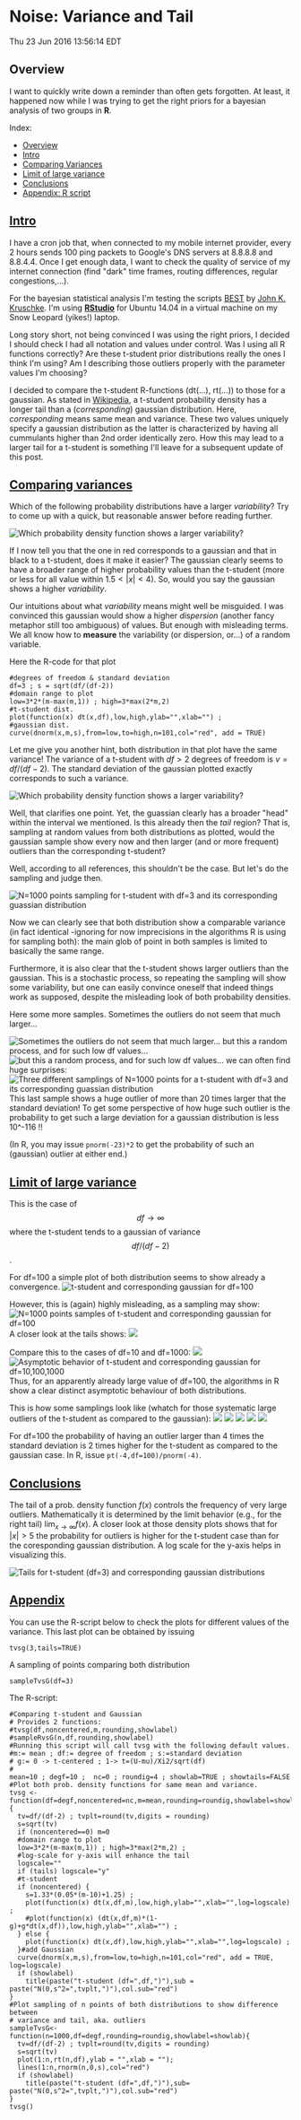 # Noise: Variance and Tail
Thu 23 Jun 2016 13:56:14 EDT

## Overview
I want to quickly write down a reminder than often gets forgotten. At least, it happened now while I was trying to get 
the right priors for a bayesian analysis of two groups in **R**.

Index:
* [Overview](#overview)
* [Intro](#intro)
* [Comparing Variances](#comparing-variances)
* [Limit of large variance](#limit-of-large-variance)
* [Conclusions](#conclusions)
* [Appendix: R script](#appendix)

## [Intro](#overview)
I have a cron job that, when connected to my mobile internet provider, every 2 hours sends 100 ping packets to Google's DNS servers at 8.8.8.8 and 8.8.4.4. Once I get enough data, I want to check the quality of service of my internet connection (find "dark" time frames, routing differences, regular congestions,...). 

For the bayesian statistical analysis I'm testing the scripts [BEST](http://www.indiana.edu/~kruschke/BEST/) by [John K. Kruschke](http://www.indiana.edu/~kruschke/).  I'm using [**RStudio**](http://rstudio.com/) for Ubuntu 14.04 in a virtual machine on my Snow Leopard (yikes!) laptop.

Long story short, not being convinced I was using the right priors, I decided I should check I had all notation and values under control. Was I using all R functions correctly? Are these t-student prior distributions really the ones I think I'm using?  Am I describing those outliers properly with the parameter values I'm choosing?

I decided to compare the t-student R-functions (dt(...), rt(...)) to those for a gaussian.  As stated in [Wikipedia](https://en.wikipedia.org/wiki/Student%27s_t-distribution), a t-student probability density has a longer tail than a (*corresponding*) gaussian distribution. Here, *corresponding* means same mean and variance. These two values uniquely specify a gaussian distribution as the latter is characterized by having all cummulants higher than 2nd order identically zero.  How this may lead to a larger tail for a t-student is something I'll leave for a subsequent update of this post.

## [Comparing variances](#overview)
Which of the following probability distributions have a larger *variability*? Try to come up with a quick, but reasonable answer
before reading further.

![Which probability density function shows a larger variability?](../images/tstudentVSgaussian/tvsg-df3-df-nolab.jpeg)

If I now tell you that the one in red corresponds to a gaussian and that in black to a t-student, does it make it easier?  The gaussian clearly seems to have a broader range of higher probability values than the t-student (more or less for all value within $1.5<|x|<4$). So, would you say the gaussian shows a higher *variability*.

Our intuitions about what *variability* means might well be misguided. I was convinced this gaussian would show a higher *dispersion* (another fancy metaphor still too ambiguous) of values. But enough with misleading terms. We all know how to **measure** the variability (or dispersion, or...) of a random variable.

Here the R-code for that plot
```
#degrees of freedom & standard deviation
df=3 ; s = sqrt(df/(df-2))
#domain range to plot
low=3*2*(m-max(m,1)) ; high=3*max(2*m,2)
#t-student dist. 
plot(function(x) dt(x,df),low,high,ylab="",xlab="") ; 
#gaussian dist.
curve(dnorm(x,m,s),from=low,to=high,n=101,col="red", add = TRUE)
```
Let me give you another hint, both distribution in that plot have the same variance!  The variance of a t-student with $df>2$ degrees of freedom is $v=df/(df-2)$. The standard deviation of the gaussian plotted exactly corresponds to such a variance.

![Which probability density function shows a larger variability?](../images/tstudentVSgaussian/tvsg-df3-df.jpeg)

Well, that clarifies one point. Yet, the guassian clearly has a broader "head" within the interval we mentioned. Is this already then the *tail* region? That is, sampling at random values from both distributions as plotted, would the gaussian sample show every now and then larger (and or more frequent) outliers than the corresponding t-student?

Well, according to all references, this shouldn't be the case. But let's do the sampling and judge then.

![N=1000 points sampling for t-student with $df=3$ and its corresponding guassian distribution](../images/tstudentVSgaussian/tvsg-df3-sample1k.jpeg)

Now we can clearly see that both distribution show a comparable variance (in fact identical -ignoring for now imprecisions in the algorithms R is using for sampling both): the main glob of point in both samples is limited to basically the same range. 

Furthermore, it is also clear that the t-student shows larger outliers than the gaussian. This is a stochastic process, so repeating the sampling will show some variability, but one can easily convince oneself that indeed things work as supposed, despite the misleading look of both probability densities. 

Here some more samples.  Sometimes the outliers do not seem that much larger...

![Sometimes the outliers do not seem that much larger...](../images/tstudentVSgaussian/tvsg-df3-sample1k-3.jpeg)
but this a random process, and for such low df values...
![but this a random process, and for such low df values...](../images/tstudentVSgaussian/tvsg-df3-sample1k-2.jpeg)
we can often find huge surprises: 
![Three different samplings of N=1000 points for a t-student with $df=3$ and its corresponding guassian distribution](../images/tstudentVSgaussian/tvsg-df3-sample1k-4.jpeg)
This last sample shows a huge outlier of more than 20 times larger that the standard deviation! To get some perspective of how huge such outlier is
the probability to get such a large deviation for a gaussian distribution is less 10^-116 !!

(In R, you may issue ``` pnorm(-23)*2 ``` to get the probability of such an (gaussian) outlier at either end.)

## [Limit of large variance](#overview)
This is the case of $$df\to\infty$$ where the t-student tends to a gaussian of variance $$df/(df-2)$$.

For df=100 a simple plot of both distribution seems to show already a convergence.
![t-student and corresponding gaussian for df=100](../images/tstudentVSgaussian/tvsg-df100-df.jpeg)

However, this is (again) highly misleading, as a sampling may show: 
![N=1000 points samples of t-student and corresponding gaussian for df=100](../images/tstudentVSgaussian/tvsg-df100-sample1k.jpeg)
A closer look at the tails shows: 
![](../images/tstudentVSgaussian/tvsg-df100-df-tails.jpeg)

Compare this to the cases of df=10 and df=1000:
![](../images/tstudentVSgaussian/tvsg-df10-df-tails.jpeg)
![Asymptotic behavior of t-student and corresponding gaussian for df=10,100,1000](../images/tstudentVSgaussian/tvsg-df1k-df-tails.jpeg)
Thus, for an apparently already large value of df=100, the algorithms in R show a clear distinct asymptotic behaviour of both distributions. 

This is how some samplings look like (whatch for those systematic large outliers of the t-student as compared to the gaussian):
![](../images/tstudentVSgaussian/tvsg-df3-sample1k-4.jpeg)
![](../images/tstudentVSgaussian/tvsg-df10-sample10k-stilloutliers-1.jpeg)
![](../images/tstudentVSgaussian/tvsg-df100-sample10k-stilloutliers-1.jpeg)
![](../images/tstudentVSgaussian/tvsg-df1k-sample10k-stilloutliers-1.jpeg)
![](../images/tstudentVSgaussian/tvsg-df1k-sample10k-stilloutliers-2.jpeg)

For df=100 the probability of having an outlier larger than 4 times the standard deviation is 2 times higher for the t-student as compared to the gaussian case. In R, issue ```pt(-4,df=100)/pnorm(-4)```.

## [Conclusions](#overview)
The tail of a prob. density function $f(x)$ controls the frequency of very large outliers. Mathematically it is determined  by the limit behavior (e.g., for the right tail) $\lim_{x\to\infty}f(x)$. A closer look at those density plots shows that for $|x|>5$ the probability for outliers is higher for the t-student case than for the coresponding gaussian distribution. A log scale for the y-axis helps in visualizing this.

![Tails for t-student (df=3) and corresponding gaussian distributions](../images/tstudentVSgaussian/tvsg-df3-df-tails.jpeg)

## [Appendix](#overview)
You can use the R-script below to check the plots for different values of the variance. This last plot can be obtained by issuing
```
tvsg(3,tails=TRUE)
```
A sampling of points comparing both distribution 
```
sampleTvsG(df=3)
```

The R-script:
```
#Comparing t-student and Gaussian
# Provides 2 functions:
#tvsg(df,noncentered,m,rounding,showlabel)
#sampleRvsG(n,df,rounding,showlabel)
#Running this script will call tvsg with the following default values.
#m:= mean ; df:= degree of freedom ; s:=standard deviation
# g:= 0 -> t-centered ; 1-> t=(U-mu)/Xi2/sqrt(df)
#
mean=10 ; degf=10 ;  nc=0 ; roundig=4 ; showlab=TRUE ; showtails=FALSE
#Plot both prob. density functions for same mean and variance.
tvsg <- function(df=degf,noncentered=nc,m=mean,rounding=roundig,showlabel=showlab,tails=showtails){
  tv=df/(df-2) ; tvplt=round(tv,digits = rounding)
  s=sqrt(tv)
  if (noncentered==0) m=0
  #domain range to plot
  low=3*2*(m-max(m,1)) ; high=3*max(2*m,2) ;
  #log-scale for y-axis will enhance the tail
  logscale=""
  if (tails) logscale="y"
  #t-student
  if (noncentered) {
    s=1.33*(0.05*(m-10)+1.25) ;
    plot(function(x) dt(x,df,m),low,high,ylab="",xlab="",log=logscale) ; 
    #plot(function(x) (dt(x,df,m)*(1-g)+g*dt(x,df)),low,high,ylab="",xlab="") ; 
  } else {
    plot(function(x) dt(x,df),low,high,ylab="",xlab="",log=logscale) ; 
  }#add Gaussian
  curve(dnorm(x,m,s),from=low,to=high,n=101,col="red", add = TRUE, log=logscale)
  if (showlabel)
    title(paste("t-student (df=",df,")"),sub = paste("N(0,s^2=",tvplt,")"),col.sub="red")
}
#Plot sampling of n points of both distributions to show difference between 
# variance and tail, aka. outliers
sampleTvsG<-function(n=1000,df=degf,rounding=roundig,showlabel=showlab){
  tv=df/(df-2) ; tvplt=round(tv,digits = rounding)
  s=sqrt(tv)
  plot(1:n,rt(n,df),ylab = "",xlab = "");
  lines(1:n,rnorm(n,0,s),col="red")
  if (showlabel)
    title(paste("t-student (df=",df,")"),sub= paste("N(0,s^2=",tvplt,")"),col.sub="red")
}
tvsg()
```
